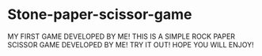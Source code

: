# Stone-paper-scissor-game
MY FIRST GAME DEVELOPED BY ME!
THIS IS A SIMPLE ROCK PAPER SCISSOR GAME DEVELOPED BY ME! 
TRY IT OUT!
HOPE YOU WILL ENJOY!

